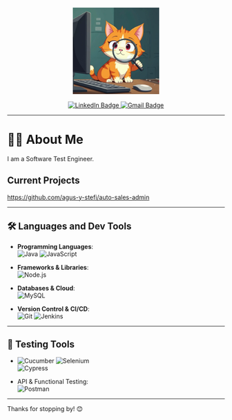 <p align="center">
  <img src="logo_github.jpeg" alt="Your Logo" width="200">
</p>

<p align="center">
  <a href="https://www.linkedin.com/in/stefania-gil/" target="_blank">
    <img src="https://img.shields.io/badge/LinkedIn-0077B5?style=for-the-badge&logo=linkedin&logoColor=white" alt="LinkedIn Badge">
  </a>
  <a href="mailto:stefaniagilw@gmail.com">
    <img src="https://img.shields.io/badge/Gmail-D14836?style=for-the-badge&logo=gmail&logoColor=white" alt="Gmail Badge">
  </a>
</p>

---

# 👨‍💻 About Me

I am a Software Test Engineer.

## Current Projects

https://github.com/agus-y-stefi/auto-sales-admin

---

## 🛠️ Languages and Dev Tools

- **Programming Languages**:  
  ![Java](https://img.shields.io/badge/Java-ED8B00?style=for-the-badge&logo=openjdk&logoColor=white) 
  ![JavaScript](https://img.shields.io/badge/JavaScript-F7DF1E?style=for-the-badge&logo=javascript&logoColor=black) 

- **Frameworks & Libraries**:  
![Node.js](https://img.shields.io/badge/Node.js-339933?style=for-the-badge&logo=node.js&logoColor=white)

- **Databases & Cloud**:  
  ![MySQL](https://img.shields.io/badge/MySQL-4479A1?style=for-the-badge&logo=mysql&logoColor=white)
  
- **Version Control & CI/CD**:  
  ![Git](https://img.shields.io/badge/Git-F05032?style=for-the-badge&logo=git&logoColor=white) 
  ![Jenkins](https://img.shields.io/badge/Jenkins-D24939?style=for-the-badge&logo=jenkins&logoColor=white) 

---

## 🐞 Testing Tools

- ![Cucumber](https://img.shields.io/badge/Cucumber-23D966?style=for-the-badge&logo=cucumber&logoColor=white) 
  ![Selenium](https://img.shields.io/badge/Selenium-43B02A?style=for-the-badge&logo=selenium&logoColor=white)  
  ![Cypress](https://img.shields.io/badge/Cypress-17202C?style=for-the-badge&logo=cypress&logoColor=white)

- API & Functional Testing:  
  ![Postman](https://img.shields.io/badge/Postman-FF6C37?style=for-the-badge&logo=postman&logoColor=white) 

---

Thanks for stopping by! 😊
